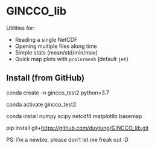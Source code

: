 # GINCCO_lib

Utilities for:
- Reading a single NetCDF
- Opening multiple files along time
- Simple stats (mean/std/min/max)
- Quick map plots with `pcolormesh` (default `jet`)

## Install (from GitHub)

conda create -n gincco_test2 python=3.7

conda activate gincco_test2

conda install numpy scipy netcdf4 matplotlib basemap

pip install git+https://github.com/duytung/GINCCO_lib.git

PS: I’m a newbie, please don’t let me freak out :D
